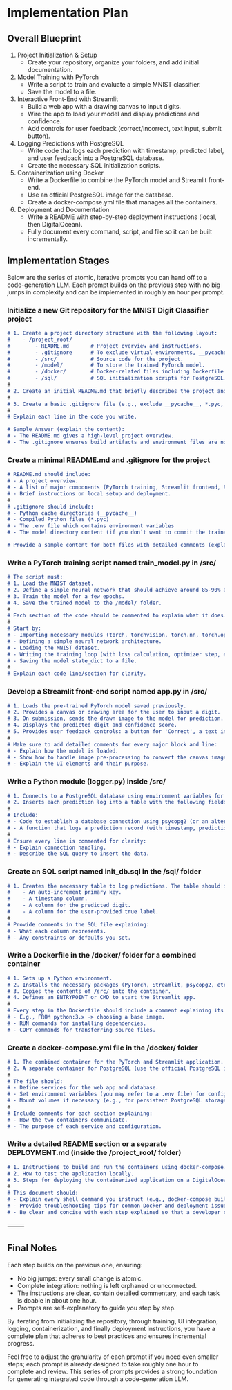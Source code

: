 # Implementation Plan

## Overall Blueprint

1. Project Initialization & Setup
   - Create your repository, organize your folders, and add initial documentation.
2. Model Training with PyTorch
   - Write a script to train and evaluate a simple MNIST classifier.
   - Save the model to a file.
3. Interactive Front-End with Streamlit
   - Build a web app with a drawing canvas to input digits.
   - Wire the app to load your model and display predictions and confidence.
   - Add controls for user feedback (correct/incorrect, text input, submit button).
4. Logging Predictions with PostgreSQL
   - Write code that logs each prediction with timestamp, predicted label, and user feedback into a PostgreSQL database.
   - Create the necessary SQL initialization scripts.
5. Containerization using Docker
   - Write a Dockerfile to combine the PyTorch model and Streamlit front-end.
   - Use an official PostgreSQL image for the database.
   - Create a docker-compose.yml file that manages all the containers.
6. Deployment and Documentation
   - Write a README with step-by-step deployment instructions (local, then DigitalOcean).
   - Fully document every command, script, and file so it can be built incrementally.

## Implementation Stages

Below are the series of atomic, iterative prompts you can hand off to a code-generation LLM. Each prompt builds on the previous step with no big jumps in complexity and can be implemented in roughly an hour per prompt.

### Initialize a new Git repository for the MNIST Digit Classifier project

```md
# 1. Create a project directory structure with the following layout:
#    - /project_root/
#        - README.md       # Project overview and instructions.
#        - .gitignore      # To exclude virtual environments, __pycache__, etc.
#        - /src/           # Source code for the project.
#        - /model/         # To store the trained PyTorch model.
#        - /docker/        # Docker-related files including Dockerfile and docker-compose.yml.
#        - /sql/           # SQL initialization scripts for PostgreSQL.
#
# 2. Create an initial README.md that briefly describes the project and lists the required steps.
#
# 3. Create a basic .gitignore file (e.g., exclude __pycache__, *.pyc, .env, model files, etc.)
#
# Explain each line in the code you write.

# Sample Answer (explain the content):
# - The README.md gives a high-level project overview.
# - The .gitignore ensures build artifacts and environment files are not committed.
```

### Create a minimal README.md and .gitignore for the project

```md
# README.md should include:
# - A project overview.
# - A list of major components (PyTorch training, Streamlit frontend, PostgreSQL logging, and Docker containerization).
# - Brief instructions on local setup and deployment.
#
# .gitignore should include:
# - Python cache directories (__pycache__)
# - Compiled Python files (*.pyc)
# - The .env file which contains environment variables
# - The model directory content (if you don’t want to commit the trained model)

# Provide a sample content for both files with detailed comments (explain each line).
```

### Write a PyTorch training script named train_model.py in /src/

```md
# The script must:
# 1. Load the MNIST dataset.
# 2. Define a simple neural network that should achieve around 85-90% accuracy.
# 3. Train the model for a few epochs.
# 4. Save the trained model to the /model/ folder.
#
# Each section of the code should be commented to explain what it does.
#
# Start by:
# - Importing necessary modules (torch, torchvision, torch.nn, torch.optim, etc.).
# - Defining a simple neural network architecture.
# - Loading the MNIST dataset.
# - Writing the training loop (with loss calculation, optimizer step, etc.).
# - Saving the model state_dict to a file.
#
# Explain each code line/section for clarity.
```

### Develop a Streamlit front-end script named app.py in /src/

```md
# 1. Loads the pre-trained PyTorch model saved previously.
# 2. Provides a canvas or drawing area for the user to input a digit.
# 3. On submission, sends the drawn image to the model for prediction.
# 4. Displays the predicted digit and confidence score.
# 5. Provides user feedback controls: a button for 'Correct', a text input for the correct digit if wrong, and a submit button for corrections.
#
# Make sure to add detailed comments for every major block and line:
# - Explain how the model is loaded.
# - Show how to handle image pre-processing to convert the canvas image into tensor format.
# - Explain the UI elements and their purpose.
```

### Write a Python module (logger.py) inside /src/

```md
# 1. Connects to a PostgreSQL database using environment variables for configuration.
# 2. Inserts each prediction log into a table with the following fields: timestamp, predicted digit, and user-provided true label.
#
# Include:
# - Code to establish a database connection using psycopg2 (or an alternative library).
# - A function that logs a prediction record (with timestamp, prediction, and feedback).
#
# Ensure every line is commented for clarity:
# - Explain connection handling.
# - Describe the SQL query to insert the data.
```

### Create an SQL script named init_db.sql in the /sql/ folder

```md
# 1. Creates the necessary table to log predictions. The table should include:
#    - An auto-increment primary key.
#    - A timestamp column.
#    - A column for the predicted digit.
#    - A column for the user-provided true label.
#
# Provide comments in the SQL file explaining:
# - What each column represents.
# - Any constraints or defaults you set.
```

### Write a Dockerfile in the /docker/ folder for a combined container

```md
# 1. Sets up a Python environment.
# 2. Installs the necessary packages (PyTorch, Streamlit, psycopg2, etc.).
# 3. Copies the contents of /src/ into the container.
# 4. Defines an ENTRYPOINT or CMD to start the Streamlit app.
#
# Every step in the Dockerfile should include a comment explaining its purpose:
# - E.g., FROM python:3.x -> choosing a base image.
# - RUN commands for installing dependencies.
# - COPY commands for transferring source files.
```

### Create a docker-compose.yml file in the /docker/ folder

```md
# 1. The combined container for the PyTorch and Streamlit application.
# 2. A separate container for PostgreSQL (use the official PostgreSQL image).
#
# The file should:
# - Define services for the web app and database.
# - Set environment variables (you may refer to a .env file) for configuration.
# - Mount volumes if necessary (e.g., for persistent PostgreSQL storage).
#
# Include comments for each section explaining:
# - How the two containers communicate.
# - The purpose of each service and configuration.
```

### Write a detailed README section or a separate DEPLOYMENT.md (inside the /project_root/ folder)

```md
# 1. Instructions to build and run the containers using docker-compose.
# 2. How to test the application locally.
# 3. Steps for deploying the containerized application on a DigitalOcean Droplet (or a similar self-managed server).
#
# This document should:
# - Explain every shell command you instruct (e.g., docker-compose build, docker-compose up).
# - Provide troubleshooting tips for common Docker and deployment issues.
# - Be clear and concise with each step explained so that a developer can follow in no more than a few minutes per step.
```

⸻

## Final Notes

Each step builds on the previous one, ensuring:

- No big jumps: every small change is atomic.
- Complete integration: nothing is left orphaned or unconnected.
- The instructions are clear, contain detailed commentary, and each task is doable in about one hour.
- Prompts are self-explanatory to guide you step by step.

By iterating from initializing the repository, through training, UI integration, logging, containerization, and finally deployment instructions, you have a complete plan that adheres to best practices and ensures incremental progress.

Feel free to adjust the granularity of each prompt if you need even smaller steps; each prompt is already designed to take roughly one hour to complete and review. This series of prompts provides a strong foundation for generating integrated code through a code-generation LLM.